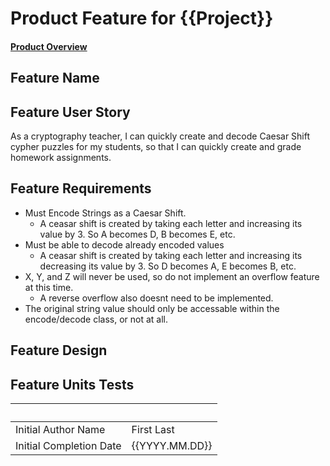 # Product Feature for {{Project}}
#### [Product Overview](./ProductOverview.md)
## Feature Name

## Feature User Story
As a cryptography teacher, I can quickly create and decode Caesar Shift cypher puzzles for my students, so that I can quickly create and grade homework assignments.

## Feature Requirements
<!-- What does this feature have to accomplish? -->
- Must Encode Strings as a Caesar Shift.
    - A ceasar shift is created by taking each letter and increasing its value by 3. So A becomes D, B becomes E, etc.
- Must be able to decode already encoded values
    - A ceasar shift is created by taking each letter and increasing its decreasing its value by 3. So D becomes A, E becomes B, etc.
- X, Y, and Z will never be used, so do not implement an overflow feature at this time.
    - A reverse overflow also doesnt need to be implemented.
- The original string value should only be accessable within the encode/decode class, or not at all.

## Feature Design
<!-- Magic Boxes or Design Pattern -->

## Feature Units Tests
<!-- Unit test design or test suite design -->

&#xFEFF;                | &#xFEFF;
------------------------|-----------------------------|
Initial Author Name     | First Last
Initial Completion Date | {{YYYY.MM.DD}}